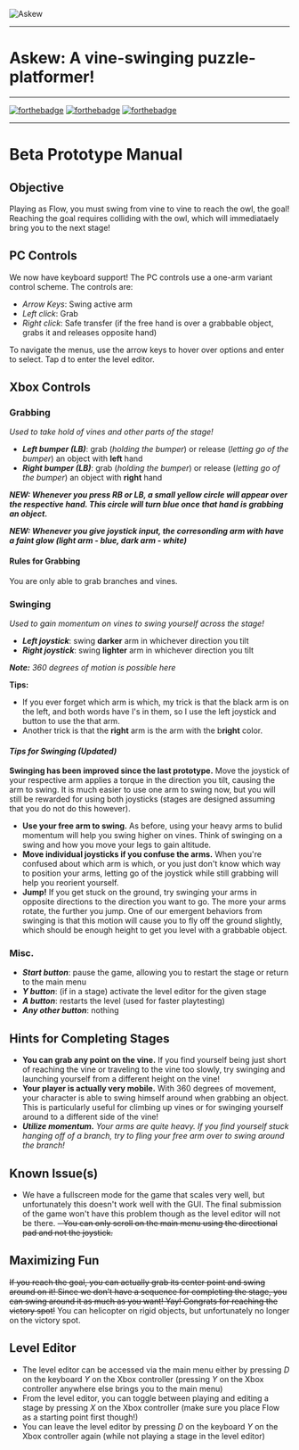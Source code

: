 ![Askew](https://github.com/TrevorEdwards/mantis-ink/blob/develop/art/askewLoading.png)

---

# Askew: A vine-swinging puzzle-platformer!

---

[![forthebadge](http://forthebadge.com/images/badges/made-with-crayons.svg)](http://forthebadge.com)
[![forthebadge](http://forthebadge.com/images/badges/contains-technical-debt.svg)](http://forthebadge.com)
[![forthebadge](http://forthebadge.com/images/badges/does-not-contain-treenuts.svg)](http://forthebadge.com)

---

# **Beta Prototype Manual**

## Objective
Playing as Flow, you must swing from vine to vine to reach the owl, the goal! Reaching the goal requires colliding with the owl, which will immediataely bring you to the next stage!

## PC Controls

We now have keyboard support! The PC controls use a one-arm variant control scheme. The controls are:

- *Arrow Keys*: Swing active arm
- *Left click*: Grab
- *Right click*: Safe transfer (if the free hand is over a grabbable object, grabs it and releases opposite hand)

To navigate the menus, use the arrow keys to hover over options and enter to select. Tap d to enter the level editor.

## Xbox Controls

### Grabbing
_Used to take hold of vines and other parts of the stage!_

- _**Left bumper (LB)**_: grab (_holding the bumper_) or release (_letting go of the bumper_) an object with **left** hand
- _**Right bumper (LB)**_: grab (_holding the bumper_) or release (_letting go of the bumper_) an object with **right** hand

_**NEW: Whenever you press RB or LB, a small yellow circle will appear over the respective hand. This circle will turn blue once that hand is grabbing an object.**_

_**NEW: Whenever you give joystick input, the corresonding arm with have a faint glow (light arm - blue, dark arm - white)**_

#### Rules for Grabbing

You are only able to grab branches and vines.


### Swinging
_Used to gain momentum on vines to swing yourself across the stage!_

- _**Left joystick**_: swing **darker** arm in whichever direction you tilt
- _**Right joystick**_: swing **lighter** arm in whichever direction you tilt

_**Note:** 360 degrees of motion is possible here_

**Tips:**
- If you ever forget which arm is which, my trick is that the black arm is on the left, and both words have l's in them, so I use the left joystick and button to use the that arm.
- Another trick is that the **right** arm is the arm with the b**right** color.


#### _Tips for Swinging **(Updated)**_

**Swinging has been improved since the last prototype.** Move the joystick of your respective arm applies a torque in the direction you tilt, causing the arm to swing. It is much easier to use one arm to swing now, but you will still be rewarded for using both joysticks (stages are designed assuming that you do not do this however).

- **Use your free arm to swing.** As before, using your heavy arms to bulid momentum will help you swing higher on vines. Think of swinging on a swing and how you move your legs to gain altitude. 
- **Move individual joysticks if you confuse the arms.** When you're confused about which arm is which, or you just don't know which way to position your arms, letting go of the joystick while still grabbing will help you reorient yourself.
- **Jump!** If you get stuck on the ground, try swinging your arms in opposite directions to the direction you want to go. The more your arms rotate, the further you jump. One of our emergent behaviors from swinging is that this motion will cause you to fly off the ground slightly, which should be enough height to get you level with a grabbable object.


### Misc.
- _**Start button**_: pause the game, allowing you to restart the stage or return to the main menu
- _**Y button**_: (if in a stage) activate the level editor for the given stage
- _**A button**_: restarts the level (used for faster playtesting)
- _**Any other button**_: nothing


## Hints for Completing Stages

- **You can grab any point on the vine.** If you find yourself being just short of reaching the vine or traveling to the vine too slowly, try swinging and launching yourself from a different height on the vine! 
- **Your player is actually very mobile.** With 360 degrees of movement, your character is able to swing himself around when grabbing an object. This is particularly useful for climbing up vines or for swinging yourself around to a different side of the vine!
- _**Utilize momentum.** Your arms are quite heavy. If you find yourself stuck hanging off of a branch, try to fling your free arm over to swing around the branch!_

## Known Issue(s)

- We have a fullscreen mode for the game that scales very well, but unfortunately this doesn't work well with the GUI. The final submission of the game won't have this problem though as the level editor will not be there.
~~- You can only scroll on the main menu using the directional pad and not the joystick.~~

## Maximizing Fun

~~If you reach the goal, you can actually grab its center point and swing around on it! Since we don't have a sequence for completing the stage, you can swing around it as much as you want! Yay! Congrats for reaching the victory spot!~~ You can helicopter on rigid objects, but unfortunately no longer on the victory spot.

## Level Editor

- The level editor can be accessed via the main menu either by pressing _D_ on the keyboard _Y_ on the Xbox controller (pressing _Y_ on the Xbox controller anywhere else brings you to the main menu)
- From the level editor, you can toggle between playing and editing a stage by pressing _X_ on the Xbox controller (make sure you place Flow as a starting point first though!)
- You can leave the level editor by pressing _D_ on the keyboard _Y_ on the Xbox controller again (while not playing a stage in the level editor)



